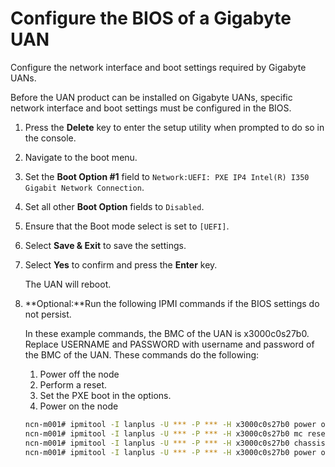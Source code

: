 # Configure the BIOS of a Gigabyte UAN

Configure the network interface and boot settings required by Gigabyte UANs.

Before the UAN product can be installed on Gigabyte UANs, specific network interface and boot settings must be configured in the BIOS.

1. Press the **Delete** key to enter the setup utility when prompted to do so in the console.

2. Navigate to the boot menu.

3. Set the **Boot Option \#1** field to `Network:UEFI: PXE IP4 Intel(R) I350 Gigabit Network Connection`.

4. Set all other **Boot Option** fields to `Disabled`.

5. Ensure that the Boot mode select is set to `[UEFI]`.

6. Select **Save & Exit** to save the settings.

7. Select **Yes** to confirm and press the **Enter** key.

    The UAN will reboot.

8. **Optional:**Run the following IPMI commands if the BIOS settings do not persist.

    In these example commands, the BMC of the UAN is x3000c0s27b0. Replace USERNAME and PASSWORD with username and password of the BMC of the UAN. These commands do the following:

    1. Power off the node
    2. Perform a reset.
    3. Set the PXE boot in the options.
    4. Power on the node

    ```bash
    ncn-m001# ipmitool -I lanplus -U *** -P *** -H x3000c0s27b0 power off
    ncn-m001# ipmitool -I lanplus -U *** -P *** -H x3000c0s27b0 mc reset cold
    ncn-m001# ipmitool -I lanplus -U *** -P *** -H x3000c0s27b0 chassis bootdev pxe options=efiboot,persistent
    ncn-m001# ipmitool -I lanplus -U *** -P *** -H x3000c0s27b0 power on
    ```
